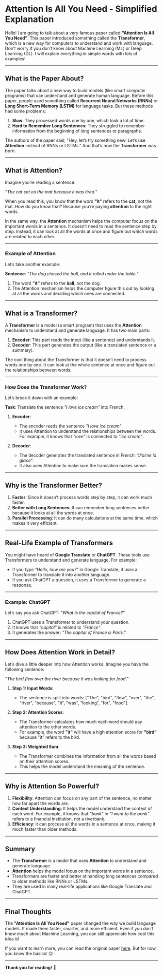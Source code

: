 # Attention Is All You Need - Simplified Explanation

Hello! I am going to talk about a very famous paper called **"Attention Is All You Need"**. This paper introduced something called the **Transformer**, which is a new way for computers to understand and work with language. Don’t worry if you don’t know about Machine Learning (ML) or Deep Learning (DL). I will explain everything in simple words with lots of examples!

---

## What is the Paper About?

The paper talks about a new way to build models (like smart computer programs) that can understand and generate human language. Before this paper, people used something called **Recurrent Neural Networks (RNNs)** or **Long Short-Term Memory (LSTM)** for language tasks. But these methods had some problems:

1. **Slow**: They processed words one by one, which took a lot of time.
2. **Hard to Remember Long Sentences**: They struggled to remember information from the beginning of long sentences or paragraphs.

The authors of the paper said, "Hey, let’s try something new! Let’s use **Attention** instead of RNNs or LSTMs." And that’s how the **Transformer** was born.

---

## What is Attention?

Imagine you’re reading a sentence:

*"The cat sat on the mat because it was tired."*

When you read this, you know that the word **"it"** refers to the **cat**, not the mat. How do you know that? Because you’re paying **attention** to the right words.

In the same way, the **Attention** mechanism helps the computer focus on the important words in a sentence. It doesn’t need to read the sentence step by step. Instead, it can look at all the words at once and figure out which words are related to each other.

---

### Example of Attention

Let’s take another example:

**Sentence**: *"The dog chased the ball, and it rolled under the table."*

1. The word **"it"** refers to the **ball**, not the dog.
2. The Attention mechanism helps the computer figure this out by looking at all the words and deciding which ones are connected.

---

## What is a Transformer?

A **Transformer** is a model (a smart program) that uses the **Attention** mechanism to understand and generate language. It has two main parts:

1. **Encoder**: This part reads the input (like a sentence) and understands it.
2. **Decoder**: This part generates the output (like a translated sentence or a summary).

The cool thing about the Transformer is that it doesn’t need to process words one by one. It can look at the whole sentence at once and figure out the relationships between words.

---

### How Does the Transformer Work?

Let’s break it down with an example:

**Task**: Translate the sentence *"I love ice cream"* into French.

1. **Encoder**:
   - The encoder reads the sentence *"I love ice cream"*.
   - It uses Attention to understand the relationships between the words. For example, it knows that *"love"* is connected to *"ice cream"*.

2. **Decoder**:
   - The decoder generates the translated sentence in French: *"J’aime la glace"*.
   - It also uses Attention to make sure the translation makes sense.

---

## Why is the Transformer Better?

1. **Faster**: Since it doesn’t process words step by step, it can work much faster.
2. **Better with Long Sentences**: It can remember long sentences better because it looks at all the words at once.
3. **Parallel Processing**: It can do many calculations at the same time, which makes it very efficient.

---

## Real-Life Example of Transformers

You might have heard of **Google Translate** or **ChatGPT**. These tools use Transformers to understand and generate language. For example:

- If you type *"Hello, how are you?"* in Google Translate, it uses a Transformer to translate it into another language.
- If you ask ChatGPT a question, it uses a Transformer to generate a response.

---

### Example: ChatGPT

Let’s say you ask ChatGPT: *"What is the capital of France?"*

1. ChatGPT uses a Transformer to understand your question.
2. It knows that *"capital"* is related to *"France"*.
3. It generates the answer: *"The capital of France is Paris."*

---

## How Does Attention Work in Detail?

Let’s dive a little deeper into how Attention works. Imagine you have the following sentence:

*"The bird flew over the river because it was looking for food."*

1. **Step 1: Input Words**:
   - The sentence is split into words: ["The", "bird", "flew", "over", "the", "river", "because", "it", "was", "looking", "for", "food"].

2. **Step 2: Attention Scores**:
   - The Transformer calculates how much each word should pay attention to the other words.
   - For example, the word **"it"** will have a high attention score for **"bird"** because "it" refers to the bird.

3. **Step 3: Weighted Sum**:
   - The Transformer combines the information from all the words based on their attention scores.
   - This helps the model understand the meaning of the sentence.

---

## Why is Attention So Powerful?

1. **Flexibility**: Attention can focus on any part of the sentence, no matter how far apart the words are.
2. **Context Understanding**: It helps the model understand the context of each word. For example, it knows that *"bank"* in *"I went to the bank"* refers to a financial institution, not a riverbank.
3. **Efficiency**: It can process all the words in a sentence at once, making it much faster than older methods.

---

## Summary

- The **Transformer** is a model that uses **Attention** to understand and generate language.
- **Attention** helps the model focus on the important words in a sentence.
- Transformers are faster and better at handling long sentences compared to older methods like RNNs or LSTMs.
- They are used in many real-life applications like Google Translate and ChatGPT.

---

## Final Thoughts

The **"Attention Is All You Need"** paper changed the way we build language models. It made them faster, smarter, and more efficient. Even if you don’t know much about Machine Learning, you can still appreciate how cool this idea is!

If you want to learn more, you can read the original paper [here](https://arxiv.org/abs/1706.03762). But for now, you know the basics! 😊

---

**Thank you for reading!** 🎉
